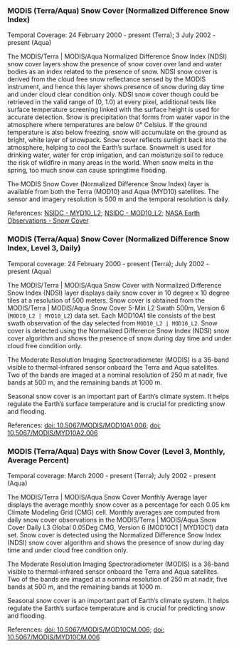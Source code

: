 ### MODIS (Terra/Aqua) Snow Cover (Normalized Difference Snow Index)
Temporal Coverage: 24 February 2000 - present (Terra); 3 July 2002 - present (Aqua)

The MODIS/Terra | MODIS/Aqua Normalized Difference Snow Index (NDSI) snow cover layers show the presence of snow cover over land and water bodies as an index related to the presence of snow. NDSI snow cover is derived from the cloud free snow reflectance sensed by the MODIS instrument, and hence this layer shows presence of snow during day time and under cloud clear condition only. NDSI snow cover though could be retrieved in the valid range of  (0, 1.0) at every pixel, additional tests like surface temperature screening linked with the surface height is used for accurate detection. Snow is precipitation that forms from water vapor in the atmosphere where temperatures are below 0° Celsius. If the ground temperature is also below freezing, snow will accumulate on the ground as bright, white layer of snowpack. Snow cover reflects sunlight back into the atmosphere, helping to cool the Earth’s surface. Snowmelt is used for drinking water, water for crop irrigation, and can moisturize soil to reduce the risk of wildfire in many areas in the world. When snow melts in the spring, too much snow can cause springtime flooding.

The MODIS Snow Cover (Normalized Difference Snow Index) layer is available from both the Terra (MOD10) and Aqua (MYD10) satellites. The sensor and imagery resolution is 500 m and the temporal resolution is daily.

References: [NSIDC - MYD10_L2](http://nsidc.org/data/myd10_l2); [NSIDC - MOD10_L2](http://nsidc.org/data/mod10_l2); [NASA Earth Observations - Snow Cover](http://neo.sci.gsfc.nasa.gov/view.php?datasetId=MOD10C1_M_SNOW)

### MODIS (Terra/Aqua) Snow Cover (Normalized Difference Snow Index, Level 3, Daily)
Temporal coverage: 24 February 2000 - present (Terra); July 2002 - present (Aqua)

The MODIS/Terra | MODIS/Aqua Snow Cover with Normalized Difference Snow Index (NDSI) layer displays daily snow cover in 10 degree x 10 degree tiles at a resolution of 500 meters. Snow cover is obtained from the MODIS/Terra | MODIS/Aqua Snow Cover 5-Min L2 Swath 500m, Version 6 (`MOD10_L2 | MYD10_L2`) data set. Each MOD10A1 tile consists of the best swath observation of the day selected from `MOD10_L2 | MOD10_L2`. Snow cover is detected using the Normalized Difference Snow Index (NDSI) snow cover algorithm and shows the presence of snow during day time and under cloud free condition only.

The Moderate Resolution Imaging Spectroradiometer (MODIS) is a 36-band visible to thermal-infrared sensor onboard the Terra and Aqua satellites. Two of the bands are imaged at a nominal resolution of 250 m at nadir, five bands at 500 m, and the remaining bands at 1000 m.

Seasonal snow cover is an important part of Earth’s climate system. It helps regulate the Earth’s surface temperature and is crucial for predicting snow and flooding.

References: [doi: 10.5067/MODIS/MOD10A1.006](https://doi.org/10.5067/MODIS/MOD10A1.006); [doi: 10.5067/MODIS/MYD10A2.006](https://doi.org/10.5067/MODIS/MYD10A2.006)

### MODIS (Terra/Aqua) Days with Snow Cover (Level 3, Monthly, Average Percent)
Temporal coverage: March 2000 - present (Terra); July 2002 - present (Aqua)

The MODIS/Terra | MODIS/Aqua Snow Cover Monthly Average layer displays the average monthly snow cover as a percentage for each 0.05 km Climate Modeling Grid (CMG) cell. Monthly averages are computed from daily snow cover observations in the MODIS/Terra | MODIS/Aqua Snow Cover Daily L3 Global 0.05Deg CMG, Version 6 (MOD10C1 | MYD10C1) data set. Snow cover is detected using the Normalized Difference Snow Index (NDSI) snow cover algorithm and shows the presence of snow during day time and under cloud free condition only.

The Moderate Resolution Imaging Spectroradiometer (MODIS) is a 36-band visible to thermal-infrared sensor onboard the Terra and Aqua satellites. Two of the bands are imaged at a nominal resolution of 250 m at nadir, five bands at 500 m, and the remaining bands at 1000 m.

Seasonal snow cover is an important part of Earth’s climate system. It helps regulate the Earth’s surface temperature and is crucial for predicting snow and flooding.

References: [doi: 10.5067/MODIS/MOD10CM.006](https://doi.org/10.5067/MODIS/MOD10CM.006); [doi: 10.5067/MODIS/MYD10CM.006](https://doi.org/10.5067/MODIS/MYD10CM.006)

